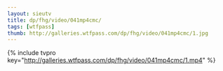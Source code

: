 ```yaml
--- 
layout: sieutv
title: dp/fhg/video/041mp4cmc/
tags: [wtfpass]
thumb: http://galleries.wtfpass.com/dp/fhg/video/041mp4cmc/1.jpg
---
```

{% include tvpro key="http://galleries.wtfpass.com/dp/fhg/video/041mp4cmc/1.mp4" %} 
